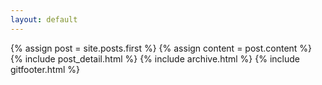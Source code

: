 ```yaml
---
layout: default
---
```


  {% assign post = site.posts.first %}
  {% assign content = post.content %}
  {% include post_detail.html %}
  {% include archive.html %}
  {% include gitfooter.html %}
